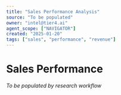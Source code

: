 ```yaml
---
title: "Sales Performance Analysis"
source: "To be populated"
owner: "intel@tier4.ai"
agent_scope: ["NAVIGATOR"]
created: "2025-01-20"
tags: ["sales", "performance", "revenue"]
---
```


# Sales Performance

*To be populated by research workflow*
